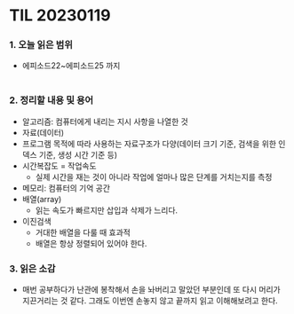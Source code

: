 # TIL 20230119

### 1. 오늘 읽은 범위

- 에피소드22~에피소드25 까지 <br/><br/>

### 2. 정리할 내용 및 용어

- 알고리즘: 컴퓨터에게 내리는 지시 사항을 나열한 것
- 자료(데이터)
- 프로그램 목적에 따라 사용하는 자료구조가 다양(데이터 크기 기준, 검색을 위한 인덱스 기준, 생성 시간 기준 등)
- 시간복잡도 = 작업속도
  - 실제 시간을 재는 것이 아니라 작업에 얼마나 많은 단계를 거치는지를 측정
- 메모리: 컴퓨터의 기억 공간
- 배열(array)
  - 읽는 속도가 빠르지만 삽입과 삭제가 느리다.
- 이진검색
  - 거대한 배열을 다룰 때 효과적
  - 배열은 항상 정렬되어 있어야 한다.

### 3. 읽은 소감

- 매번 공부하다가 난관에 봉착해서 손을 놔버리고 말았던 부분인데 또 다시 머리가 지끈거리는 것 같다. 그래도 이번엔 손놓지 않고 끝까지 읽고 이해해보려고 한다.
